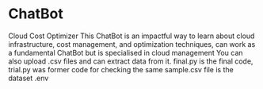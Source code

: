 # ChatBot
Cloud Cost Optimizer 
This ChatBot is an impactful way to learn about cloud infrastructure, cost management, and optimization techniques, can work as a fundamental ChatBot but is specialised in cloud management
You can also upload .csv files and can extract data from it.
final.py is the final code, trial.py was former code for checking the same
sample.csv file is the dataset
.env
